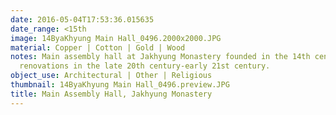 ```yaml
---
date: 2016-05-04T17:53:36.015635
date_range: <15th
image: 14ByaKhyung Main Hall_0496.2000x2000.JPG
material: Copper | Cotton | Gold | Wood
notes: Main assembly hall at Jakhyung Monastery founded in the 14th century with major
  renovations in the late 20th century-early 21st century.
object_use: Architectural | Other | Religious
thumbnail: 14ByaKhyung Main Hall_0496.preview.JPG
title: Main Assembly Hall, Jakhyung Monastery
---
```


